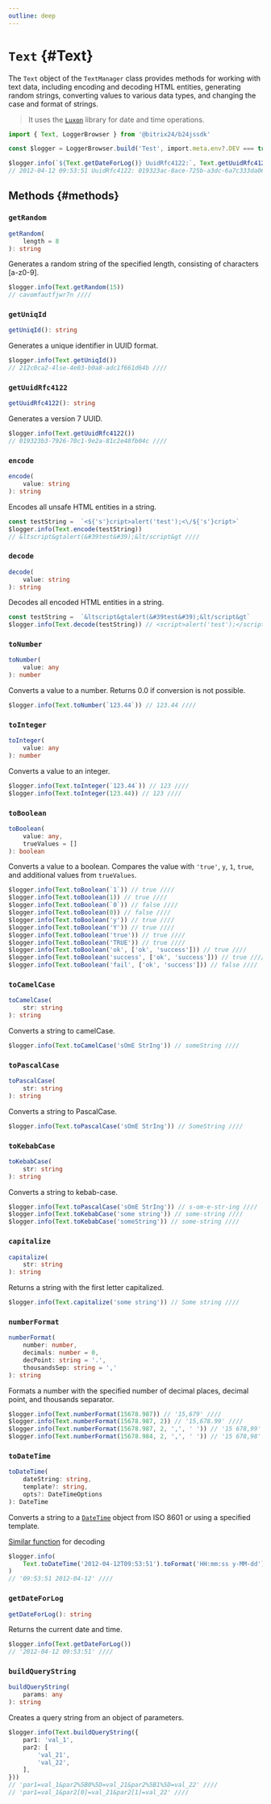 ```yaml
---
outline: deep
---
```

# `Text` {#Text}

The `Text` object of the `TextManager` class provides methods for working with text data, including encoding and decoding HTML entities, generating random strings, converting values to various data types, and changing the case and format of strings.

> It uses the [`Luxon`](https://moment.github.io/luxon/) library for date and time operations.

```ts
import { Text, LoggerBrowser } from '@bitrix24/b24jssdk'

const $logger = LoggerBrowser.build('Test', import.meta.env?.DEV === true)

$logger.info(`${Text.getDateForLog()} UuidRfc4122:`, Text.getUuidRfc4122())
// 2012-04-12 09:53:51 UuidRfc4122: 019323ac-8ace-725b-a3dc-6a7c333da066 ////
```

## Methods {#methods}

### `getRandom`
```ts
getRandom(
	length = 8
): string
```

Generates a random string of the specified length, consisting of characters [a-z0-9].

```ts
$logger.info(Text.getRandom(15))
// cavomfautfjwr7n ////
```

### `getUniqId`
```ts
getUniqId(): string
```

Generates a unique identifier in UUID format.

```ts
$logger.info(Text.getUniqId())
// 212c0ca2-4lse-4e03-b0a8-adc1f661d64b ////
```

### `getUuidRfc4122`
```ts
getUuidRfc4122(): string
```

Generates a version 7 UUID.

```ts
$logger.info(Text.getUuidRfc4122())
// 019323b3-7926-70c1-9e2a-81c2e48fb04c ////
```

### `encode`
```ts
encode(
	value: string
): string
```

Encodes all unsafe HTML entities in a string.

```ts
const testString =  `<${'s'}cript>alert('test');<\/${'s'}cript>`
$logger.info(Text.encode(testString))
// &ltscript&gtalert(&#39test&#39);&lt/script&gt ////
```

### `decode`
```ts
decode(
	value: string
): string
```

Decodes all encoded HTML entities in a string.

```ts
const testString =  `&ltscript&gtalert(&#39test&#39);&lt/script&gt`
$logger.info(Text.decode(testString)) // <script>alert('test');</script> ////
```

### `toNumber`
```ts
toNumber(
	value: any
): number
```

Converts a value to a number. Returns 0.0 if conversion is not possible.

```ts
$logger.info(Text.toNumber(`123.44`)) // 123.44 ////
```

### `toInteger`
```ts
toInteger(
	value: any
): number
```

Converts a value to an integer.

```ts
$logger.info(Text.toInteger(`123.44`)) // 123 ////
$logger.info(Text.toInteger(123.44)) // 123 ////
```

### `toBoolean`
```ts
toBoolean(
	value: any,
	trueValues = []
): boolean
```

Converts a value to a boolean. Compares the value with `'true'`, `y`, `1`, `true`, and additional values from `trueValues`.

```ts
$logger.info(Text.toBoolean(`1`)) // true ////
$logger.info(Text.toBoolean(1)) // true ////
$logger.info(Text.toBoolean(`0`)) // false ////
$logger.info(Text.toBoolean(0)) // false ////
$logger.info(Text.toBoolean('y')) // true ////
$logger.info(Text.toBoolean('Y')) // true ////
$logger.info(Text.toBoolean('true')) // true ////
$logger.info(Text.toBoolean('TRUE')) // true ////
$logger.info(Text.toBoolean('ok', ['ok', 'success'])) // true ////
$logger.info(Text.toBoolean('success', ['ok', 'success'])) // true ////
$logger.info(Text.toBoolean('fail', ['ok', 'success'])) // false ////
```

### `toCamelCase`
```ts
toCamelCase(
	str: string
): string
```

Converts a string to camelCase.

```ts
$logger.info(Text.toCamelCase('sOmE StrIng')) // someString ////
```

### `toPascalCase`
```ts
toPascalCase(
	str: string
): string
```

Converts a string to PascalCase.

```ts
$logger.info(Text.toPascalCase('sOmE StrIng')) // SomeString ////
```

### `toKebabCase`
```ts
toKebabCase(
	str: string
): string
```

Converts a string to kebab-case.

```ts
$logger.info(Text.toPascalCase('sOmE StrIng')) // s-om-e-str-ing ////
$logger.info(Text.toKebabCase('some string')) // some-string ////
$logger.info(Text.toKebabCase('someString')) // some-string ////
```

### `capitalize`
```ts
capitalize(
	str: string
): string
```

Returns a string with the first letter capitalized.

```ts
$logger.info(Text.capitalize('some string')) // Some string ////
```

### `numberFormat`
```ts
numberFormat(
	number: number,
	decimals: number = 0,
	decPoint: string = '.',
	thousandsSep: string = ','
): string
```

Formats a number with the specified number of decimal places, decimal point, and thousands separator.

```ts
$logger.info(Text.numberFormat(15678.987)) // '15,679' ////
$logger.info(Text.numberFormat(15678.987, 2)) // '15,678.99' ////
$logger.info(Text.numberFormat(15678.987, 2, ',', ' ')) // '15 678,99' ////
$logger.info(Text.numberFormat(15678.984, 2, ',', ' ')) // '15 678,98' ////
```

### `toDateTime`
```ts
toDateTime(
	dateString: string,
	template?: string,
	opts?: DateTimeOptions
): DateTime
```

Converts a string to a [`DateTime`](tools-date-time) object from ISO 8601 or using a specified template.

[Similar function](https://moment.github.io/luxon/#/parsing?id=parsing-technical-formats) for decoding

```ts
$logger.info(
	Text.toDateTime('2012-04-12T09:53:51').toFormat('HH:mm:ss y-MM-dd')
)
// '09:53:51 2012-04-12' ////
```

### `getDateForLog`
```ts
getDateForLog(): string
```

Returns the current date and time.

```ts
$logger.info(Text.getDateForLog())
// '2012-04-12 09:53:51' ////
```

### `buildQueryString`
```ts
buildQueryString(
	params: any
): string
```

Creates a query string from an object of parameters.

```ts
$logger.info(Text.buildQueryString({
	par1: 'val_1',
	par2: [
		'val_21',
		'val_22',
	],
}))
// 'par1=val_1&par2%5B0%5D=val_21&par2%5B1%5D=val_22' ////
// 'par1=val_1&par2[0]=val_21&par2[1]=val_22' ////
```